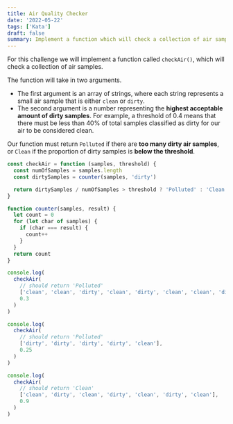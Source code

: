 ```yaml
---
title: Air Quality Checker
date: '2022-05-22'
tags: ['Kata']
draft: false
summary: Implement a function which will check a collection of air samples. The first argument is an array of strings, where each string represents a small air sample that is either clean or dirty. The second argument is a number representing the highest acceptable amount of dirty samples.
---
```


For this challenge we will implement a function called `checkAir()`, which will check a collection of air samples.

The function will take in two arguments.

- The first argument is an array of strings, where each string represents a small air sample that is either `clean` or `dirty`.
- The second argument is a number representing the **highest acceptable amount of dirty samples**. For example, a threshold of 0.4 means that there must be less than 40% of total samples classified as dirty for our air to be considered clean.

Our function must return `Polluted` if there are **too many dirty air samples**, or `Clean` if the proportion of dirty samples is **below the threshold**.

```js
const checkAir = function (samples, threshold) {
  const numOfSamples = samples.length
  const dirtySamples = counter(samples, 'dirty')

  return dirtySamples / numOfSamples > threshold ? 'Polluted' : 'Clean'
}

function counter(samples, result) {
  let count = 0
  for (let char of samples) {
    if (char === result) {
      count++
    }
  }
  return count
}

console.log(
  checkAir(
    // should return 'Polluted'
    ['clean', 'clean', 'dirty', 'clean', 'dirty', 'clean', 'clean', 'dirty', 'clean', 'dirty'],
    0.3
  )
)

console.log(
  checkAir(
    // should return 'Polluted'
    ['dirty', 'dirty', 'dirty', 'dirty', 'clean'],
    0.25
  )
)

console.log(
  checkAir(
    // should return 'Clean'
    ['clean', 'dirty', 'clean', 'dirty', 'clean', 'dirty', 'clean'],
    0.9
  )
)
```

